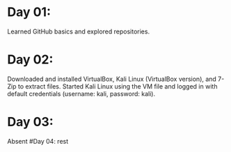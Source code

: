 # Day 01:
Learned GitHub basics and explored repositories.
# Day 02:
Downloaded and installed VirtualBox, Kali Linux (VirtualBox version), and 7-Zip to extract files.
Started Kali Linux using the VM file and logged in with default credentials (username: kali, password: kali).
# Day 03: 
Absent
#Day 04:
rest
